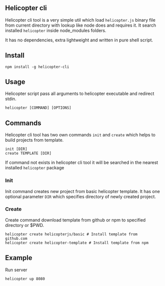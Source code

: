 Helicopter cli
---

Helicopter cli tool is a very simple util which load `helicopter.js` binary file
from current directory with lookup like node does and requires it. It search
installed `helicopter` inside node_modules folders.

It has no dependencies, extra lightweight and written in pure shell script.

## Install

```
npm install -g helicopter-cli
```

## Usage

Helicopter script pass all arguments to helicopter executable and redirect stdin.

```
helicopter [COMMAND] [OPTIONS]
```

## Commands

Helicopter cli tool has two own commands `init` and `create` which helps to
build projects from template.

```
init [DIR]
create TEMPLATE [DIR]
```

If command not exists in helicopter cli tool it will be searched in the nearest
installed `helicopter` package

### Init

Init command creates new project from basic helicopter template. It has one
optional parameter `DIR` which specifies directory of newly created project.

### Create

Create command download template from github or npm to specified directory or $PWD.

```shell
helicopter create helicopterjs/basic # Install template from github.com
helicopter create helicopter-template # Install template from npm
```

## Example

Run server

```shell
helicopter up 8080
```
